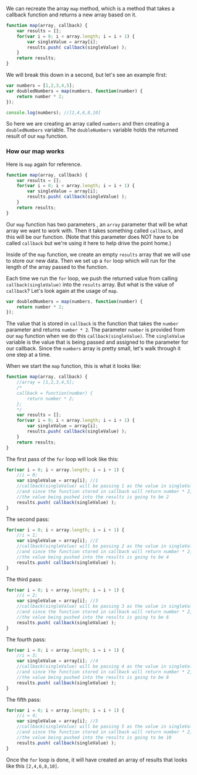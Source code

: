 We can recreate the array `map` method, which is a method that takes a callback function and returns a new array based on it.

```js
function map(array, callback) {
	var results = [];
	for(var i = 0; i < array.length; i = i + 1) {
		var singleValue = array[i];
		results.push( callback(singleValue) );
	}
	return results;
}
```

We will break this down in a second, but let's see an example first:

```js
var numbers = [1,2,3,4,5];
var doubledNumbers = map(numbers, function(number) {
	return number * 2;
});

console.log(numbers); //[2,4,6,8,10]
```

So here we are creating an array called `numbers` and then creating a `doubledNumbers` variable. The `doubleNumbers` variable holds the returned result of our `map` function.

### How our map works

Here is `map` again for reference.

```js
function map(array, callback) {
	var results = [];
	for(var i = 0; i < array.length; i = i + 1) {
		var singleValue = array[i];
		results.push( callback(singleValue) );
	}
	return results;
}
```

Our `map` function has two parameters , an `array` parameter that will be what array we want to work with. Then it takes something called `callback`, and this will be our function. (Note that this parameter does NOT have to be called `callback` but we're using it here to help drive the point home.)

Inside of the `map` function, we create an empty `results` array that we will use to store our new data. Then we set up a `for` loop which will run for the length of the array passed to the function.

Each time we run the `for` loop, we push the returned value from calling `callback(singleValue)` into the `results` array. But what is the value of `callback`? Let's look again at the usage of `map`.

```js
var doubledNumbers = map(numbers, function(number) {
	return number * 2;
}); 
```

The value that is stored in `callback` is the function that takes the `number` parameter and returns `number * 2`. The parameter `number` is provided from our `map` function when we do this `callback(singleValue)`. The `singleValue` variable is the value that is being passed and assigned to the parameter for our callback. Since the `numbers` array is pretty small, let's walk through it one step at a time.

When we start the `map` function, this is what it looks like:

```js
function map(array, callback) {
	//array = [1,2,3,4,5];
	/*
	callback = function(number) {
		return number * 2;
	};
	*/
	var results = [];
	for(var i = 0; i < array.length; i = i + 1) {
		var singleValue = array[i];
		results.push( callback(singleValue) );
	}
	return results;
}
```

The first pass of the `for` loop will look like this:

```js
for(var i = 0; i < array.length; i = i + 1) {
	//i = 0;
	var singleValue = array[i]; //1
	//callback(singleValue) will be passing 1 as the value in singleValue
	//and since the function stored in callback will return number * 2,
	//the value being pushed into the results is going to be 2
	results.push( callback(singleValue) ); 
}
```

The second pass: 

```js
for(var i = 0; i < array.length; i = i + 1) {
	//i = 1;
	var singleValue = array[i]; //2
	//callback(singleValue) will be passing 2 as the value in singleValue
	//and since the function stored in callback will return number * 2,
	//the value being pushed into the results is going to be 4
	results.push( callback(singleValue) ); 
}
```

The third pass: 

```js
for(var i = 0; i < array.length; i = i + 1) {
	//i = 2;
	var singleValue = array[i]; //3
	//callback(singleValue) will be passing 3 as the value in singleValue
	//and since the function stored in callback will return number * 2,
	//the value being pushed into the results is going to be 6
	results.push( callback(singleValue) ); 
}
```

The fourth pass: 

```js
for(var i = 0; i < array.length; i = i + 1) {
	//i = 3;
	var singleValue = array[i]; //4
	//callback(singleValue) will be passing 4 as the value in singleValue
	//and since the function stored in callback will return number * 2,
	//the value being pushed into the results is going to be 8
	results.push( callback(singleValue) ); 
}
```

The fifth pass: 

```js
for(var i = 0; i < array.length; i = i + 1) {
	//i = 4;
	var singleValue = array[i]; //5
	//callback(singleValue) will be passing 5 as the value in singleValue
	//and since the function stored in callback will return number * 2,
	//the value being pushed into the results is going to be 10
	results.push( callback(singleValue) ); 
}
```

Once the `for` loop is done, it will have created an array of results that looks like this `[2,4,6,8,10]`. 
